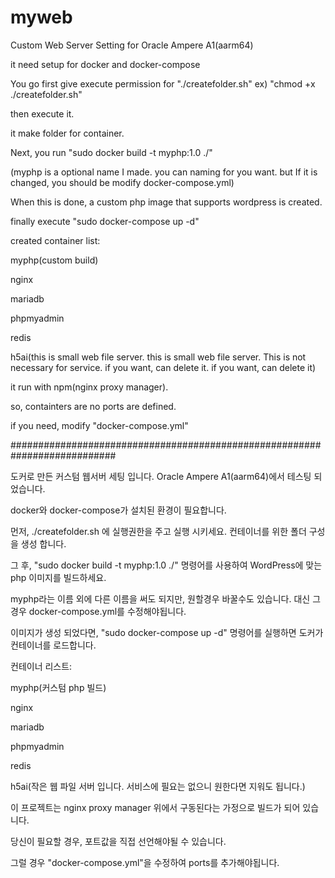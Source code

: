 # myweb
Custom Web Server Setting for Oracle Ampere A1(aarm64)

it need setup for docker and docker-compose

You go first give execute permission for "./createfolder.sh" ex) "chmod +x ./createfolder.sh"

then execute it.

it make folder for container.

Next, you run "sudo docker build -t myphp:1.0 ./"

(myphp is a optional name I made. you can naming for you want. but If it is changed, you should be modify docker-compose.yml)



When this is done, a custom php image that supports wordpress is created.

finally execute "sudo docker-compose up -d"

created container list:

myphp(custom build)

nginx

mariadb

phpmyadmin

redis

h5ai(this is small web file server. this is small web file server. This is not necessary for service. if you want, can delete it. if you want, can delete it)


it run with npm(nginx proxy manager).

so, containters are no ports are defined.

if you need, modify "docker-compose.yml"




###########################################################################







도커로 만든 커스텀 웹서버 세팅 입니다.
Oracle Ampere A1(aarm64)에서 테스팅 되었습니다.

docker와 docker-compose가 설치된 환경이 필요합니다.

먼저, ./createfolder.sh 에 실행권한을 주고 실행 시키세요. 컨테이너를 위한 폴더 구성을 생성 합니다.

그 후, "sudo docker build -t myphp:1.0 ./" 명령어를 사용하여 WordPress에 맞는 php 이미지를 빌드하세요.

myphp라는 이름 외에 다른 이름을 써도 되지만, 원할경우 바꿀수도 있습니다. 대신 그 경우 docker-compose.yml를 수정해야됩니다.

이미지가 생성 되었다면, "sudo docker-compose up -d" 명령어를 실행하면 도커가 컨테이너를 로드합니다.


컨테이너 리스트:

myphp(커스텀 php 빌드)

nginx

mariadb

phpmyadmin

redis

h5ai(작은 웹 파일 서버 입니다. 서비스에 필요는 없으니 원한다면 지워도 됩니다.)




이 프로젝트는 nginx proxy manager 위에서 구동된다는 가정으로 빌드가 되어 있습니다. 

당신이 필요할 경우, 포트값을 직접 선언해야될 수 있습니다.

그럴 경우 "docker-compose.yml"을 수정하여 ports를 추가해야됩니다.
